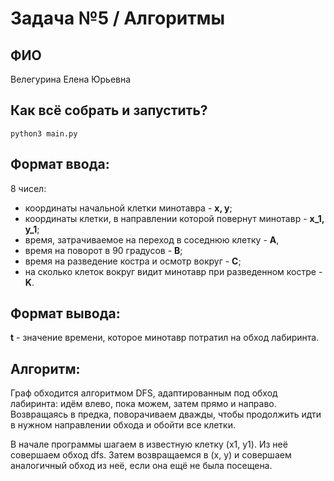 # Задача №5 / Алгоритмы

## ФИО
Велегурина Елена Юрьевна

## Как всё собрать и запустить?
```
python3 main.py
```

## Формат ввода:
8 чисел:
* координаты начальной клетки минотавра - **x, y**;
* координаты клетки, в направлении которой повернут минотавр - **x_1, y_1**;
* время, затрачиваемое на переход в соседнюю клетку - **A**,
* время на поворот в 90 градусов - **B**;
* время на разведение костра и осмотр вокруг - **C**;
* на сколько клеток вокруг видит минотавр при разведенном костре - **K**.

## Формат вывода:

**t** - значение времени, которое минотавр потратил на обход лабиринта.

## Алгоритм:

Граф обходится алгоритмом DFS, адаптированным под обход лабиринта: идём влево, пока можем, затем прямо и направо.
Возвращаясь в предка, поворачиваем дважды, чтобы продолжить идти в нужном направлении обхода и обойти все клетки.

В начале программы шагаем в известную клетку (x1, y1). Из неё совершаем обход dfs. Затем возвращаемся в (x, y) и совершаем аналогичный обход из неё, если она ещё не была посещена.
